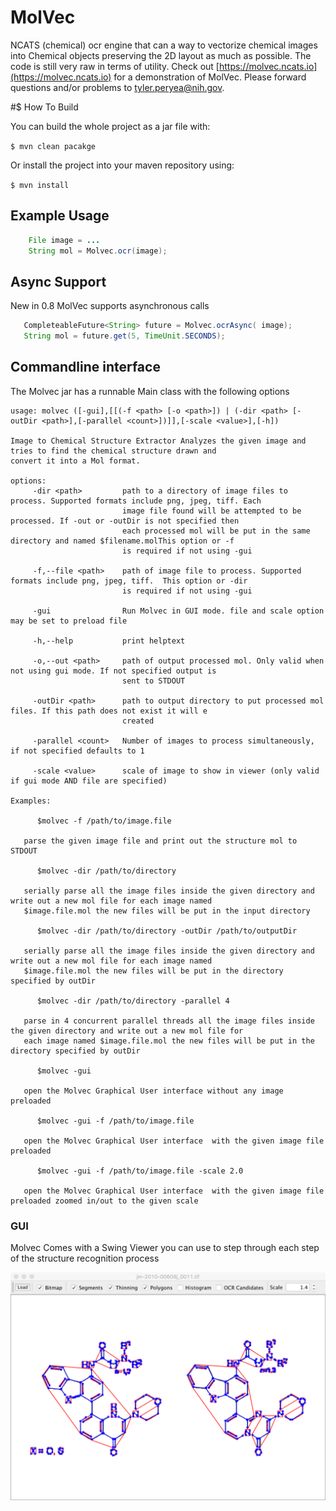 # MolVec
NCATS (chemical) ocr engine that can a way to vectorize
chemical images into Chemical objects preserving the 2D layout as much as 
possible. The code is still very raw in terms of utility. Check
out [https://molvec.ncats.io](https://molvec.ncats.io) for a
demonstration of MolVec. Please forward
questions and/or problems to tyler.peryea@nih.gov.

#$ How To Build
   
   You can build the whole project as a jar file with:

   `$ mvn clean pacakge`

   Or install the project into your maven repository using:

   `$ mvn install`
   
## Example Usage
```java
    File image = ...
    String mol = Molvec.ocr(image);
```
    
## Async Support

  New in 0.8 MolVec supports asynchronous calls
 ```java
    CompleteableFuture<String> future = Molvec.ocrAsync( image);
    String mol = future.get(5, TimeUnit.SECONDS);
```
  
## Commandline interface
  The Molvec jar has a runnable Main class with the following options
  
    usage: molvec ([-gui],[[(-f <path> [-o <path>]) | (-dir <path> [-outDir <path>],[-parallel <count>])]],[-scale <value>],[-h])
    
    Image to Chemical Structure Extractor Analyzes the given image and tries to find the chemical structure drawn and
    convert it into a Mol format.
    
    options:
         -dir <path>         path to a directory of image files to process. Supported formats include png, jpeg, tiff. Each
                             image file found will be attempted to be processed. If -out or -outDir is not specified then
                             each processed mol will be put in the same directory and named $filename.molThis option or -f
                             is required if not using -gui
    
         -f,--file <path>    path of image file to process. Supported formats include png, jpeg, tiff.  This option or -dir
                             is required if not using -gui
    
         -gui                Run Molvec in GUI mode. file and scale option may be set to preload file
    
         -h,--help           print helptext
    
         -o,--out <path>     path of output processed mol. Only valid when not using gui mode. If not specified output is
                             sent to STDOUT
    
         -outDir <path>      path to output directory to put processed mol files. If this path does not exist it will e
                             created
    
         -parallel <count>   Number of images to process simultaneously, if not specified defaults to 1
    
         -scale <value>      scale of image to show in viewer (only valid if gui mode AND file are specified)
    
    Examples:
    
          $molvec -f /path/to/image.file
    
       parse the given image file and print out the structure mol to STDOUT
    
          $molvec -dir /path/to/directory
    
       serially parse all the image files inside the given directory and write out a new mol file for each image named
       $image.file.mol the new files will be put in the input directory
    
          $molvec -dir /path/to/directory -outDir /path/to/outputDir
    
       serially parse all the image files inside the given directory and write out a new mol file for each image named
       $image.file.mol the new files will be put in the directory specified by outDir
    
          $molvec -dir /path/to/directory -parallel 4
    
       parse in 4 concurrent parallel threads all the image files inside the given directory and write out a new mol file for
       each image named $image.file.mol the new files will be put in the directory specified by outDir
    
          $molvec -gui
    
       open the Molvec Graphical User interface without any image preloaded
    
          $molvec -gui -f /path/to/image.file
    
       open the Molvec Graphical User interface  with the given image file preloaded
    
          $molvec -gui -f /path/to/image.file -scale 2.0
    
       open the Molvec Graphical User interface  with the given image file preloaded zoomed in/out to the given scale
                       
### GUI
  Molvec Comes with a Swing Viewer you can use to step
  through each step of the structure recognition process

![Primitives](sample1.png)
